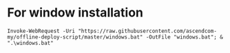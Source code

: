 # For window installation
`Invoke-WebRequest -Uri "https://raw.githubusercontent.com/ascendcom-my/offline-deploy-script/master/windows.bat" -OutFile "windows.bat"; & ".\windows.bat"`
